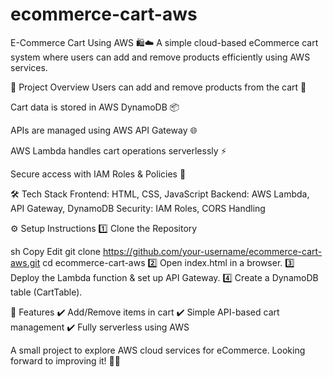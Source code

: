 # ecommerce-cart-aws
E-Commerce Cart Using AWS 🛍️☁️
A simple cloud-based eCommerce cart system where users can add and remove products efficiently using AWS services.

📌 Project Overview
Users can add and remove products from the cart 🛒

Cart data is stored in AWS DynamoDB 📦

APIs are managed using AWS API Gateway 🌐

AWS Lambda handles cart operations serverlessly ⚡

Secure access with IAM Roles & Policies 🔐

🛠️ Tech Stack
Frontend: HTML, CSS, JavaScript
Backend: AWS Lambda, API Gateway, DynamoDB
Security: IAM Roles, CORS Handling

⚙️ Setup Instructions
1️⃣ Clone the Repository

sh
Copy
Edit
git clone https://github.com/your-username/ecommerce-cart-aws.git
cd ecommerce-cart-aws
2️⃣ Open index.html in a browser.
3️⃣ Deploy the Lambda function & set up API Gateway.
4️⃣ Create a DynamoDB table (CartTable).

🚀 Features
✔️ Add/Remove items in cart
✔️ Simple API-based cart management
✔️ Fully serverless using AWS

A small project to explore AWS cloud services for eCommerce. Looking forward to improving it! 🚀😃
